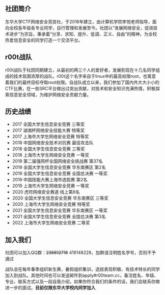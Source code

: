 ## 社团简介
东华大学CTF网络安全竞技社，于2016年建立，由计算机学院李悦老师指导，面向全校各年级各专业同学，自行管理和发展至今。社团以“发展网络安全，促进技术进步”为宗旨，秉承着“分享、求知、提升、低调、正义、自由”的精神，为全校热爱信息安全的同学打造一个交流平台。

## r00t战队
r00t战队于社团同期建立，从最初的两三个人的爱好者，发展到现在十几名同学组成的技术氛围浓厚的战队。r00t这个名字来自于linux中的最高权限root，也寓意着我们的最终目标夺取root权限。自战队成立以来，我们参加了国内外大大小小的CTF比赛，在一些SRC平台做出过突出贡献，对技术和安全知识充满热情，积极探索信息安全领域，为维护网络安全贡献力量。

## 历史战绩

- 2017 全国大学生信息安全竞赛 三等奖
- 2017 湖湘杯网络安全技能大赛 特等奖
- 2017 上海市大学生网络安全竞赛 特等奖
- 2018 中国网络安全技术对抗赛 最佳攻击队
- 2018 全国大学生信息安全竞赛 三等奖
- 2018 上海市大学生网络安全竞赛 一等奖
- 2019 第二届强网杯全国网络安全挑战赛 第37名
- 2019 全国大学生信息安全竞赛 华东南赛区 第2名
- 2019 全国大学生信息安全竞赛 全国总决赛 一等奖
- 2019 中国技能大赛上海市选拔赛 第2名
- 2019 上海市大学生网络安全竞赛 一等奖
- 2020 虎符网络安全赛道 线上第8名
- 2020 全国大学生信息安全竞赛 华东南赛区 三等奖
- 2020 上海市大学生网络安全竞赛 特等奖
- 2021 全国大学生信息安全竞赛 华东南赛区 一等奖
- 2021 全国大学生信息安全竞赛 全国总决赛 第3名
- 2022 上海市大学生网络安全竞赛 二等奖

## 加入我们
社团可以加入QQ群：~~236812718~~ 419148228，加群请注明姓名学号，否则不予通过

战队会在每年春季组织新生赛，暑假组织集训，选拔表现积极、有技术特长的同学加入到战队。其他时间也可以发送邮件到apply#r00team.cc，备注姓名、年级、专业、联系方式以及一段自我介绍，如果你符合我们的条件的话，我们会联系你做进一步的面试。**目前仅限东华大学校内同学加入**

